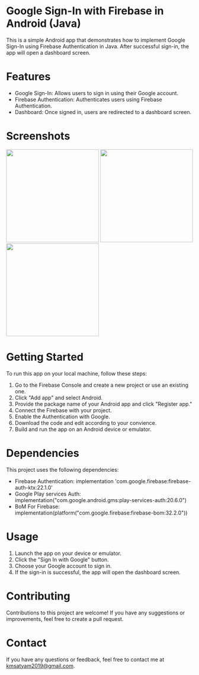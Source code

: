 # Google Sign-In with Firebase in Android (Java)

This is a simple Android app that demonstrates how to implement Google Sign-In using Firebase Authentication in Java. After successful sign-in, the app will open a dashboard screen. 

# Features 
 - Google Sign-In: Allows users to sign in using their Google account.  
 - Firebase Authentication: Authenticates users using Firebase Authentication.  
 - Dashboard: Once signed in, users are redirected to a dashboard screen.

 # Screenshots  
<img src = "https://github.com/Satyam1808/googleSign/assets/106009560/b0402912-005e-42e5-affe-1b2e5e0da512" width="250" height="auto">
<img src = "https://github.com/Satyam1808/googleSign/assets/106009560/82b47a28-5c2d-4266-b6a9-029f345a38d1" width="250" height="auto">
<img src = "https://github.com/Satyam1808/googleSign/assets/106009560/755bc156-2915-4028-a579-4a5de785c99e" width="250" height="auto"> 


# Getting Started

To run this app on your local machine, follow these steps:

1. Go to the Firebase Console and create a new project or use an existing one.  
2. Click "Add app" and select Android.  
3. Provide the package name of your Android app and click "Register app."
4. Connect the Firebase with your project.
5. Enable the Authentication with Google.
6. Download the code and edit according to your convience.
7. Build and run the app on an Android device or emulator.

# Dependencies

This project uses the following dependencies:

 - Firebase Authentication: implementation 'com.google.firebase:firebase-auth-ktx:22.1.0'
 - Google Play services Auth: implementation("com.google.android.gms:play-services-auth:20.6.0")
 - BoM For Firebase: implementation(platform("com.google.firebase:firebase-bom:32.2.0"))

# Usage

1. Launch the app on your device or emulator.  
2. Click the "Sign In with Google" button.  
3. Choose your Google account to sign in.  
4. If the sign-in is successful, the app will open the dashboard screen.


# Contributing

Contributions to this project are welcome! If you have any suggestions or improvements, feel free to create a pull request.

# Contact

If you have any questions or feedback, feel free to contact me at kmsatyam2019@gmail.com.



